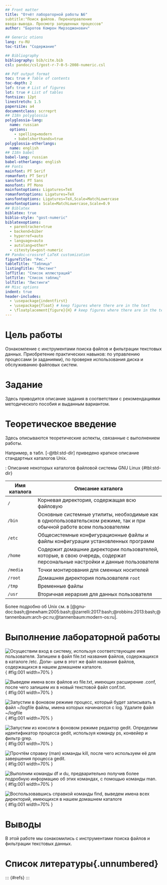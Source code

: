 ```yaml
---
## Front matter
title: "Отчёт лабораторной работы №6"
subtitle:"Поиск файлов. Перенаправление
ввода-вывода. Просмотр запущенных процессов"
author: "Баротов Комрон Мирзоджонович"

## Generic otions
lang: ru-RU
toc-title: "Содержание"

## Bibliography
bibliography: bib/cite.bib
csl: pandoc/csl/gost-r-7-0-5-2008-numeric.csl

## Pdf output format
toc: true # Table of contents
toc-depth: 2
lof: true # List of figures
lot: true # List of tables
fontsize: 12pt
linestretch: 1.5
papersize: a4
documentclass: scrreprt
## I18n polyglossia
polyglossia-lang:
  name: russian
  options:
	- spelling=modern
	- babelshorthands=true
polyglossia-otherlangs:
  name: english
## I18n babel
babel-lang: russian
babel-otherlangs: english
## Fonts
mainfont: PT Serif
romanfont: PT Serif
sansfont: PT Sans
monofont: PT Mono
mainfontoptions: Ligatures=TeX
romanfontoptions: Ligatures=TeX
sansfontoptions: Ligatures=TeX,Scale=MatchLowercase
monofontoptions: Scale=MatchLowercase,Scale=0.9
## Biblatex
biblatex: true
biblio-style: "gost-numeric"
biblatexoptions:
  - parentracker=true
  - backend=biber
  - hyperref=auto
  - language=auto
  - autolang=other*
  - citestyle=gost-numeric
## Pandoc-crossref LaTeX customization
figureTitle: "Рис."
tableTitle: "Таблица"
listingTitle: "Листинг"
lofTitle: "Список иллюстраций"
lotTitle: "Список таблиц"
lolTitle: "Листинги"
## Misc options
indent: true
header-includes:
  - \usepackage{indentfirst}
  - \usepackage{float} # keep figures where there are in the text
  - \floatplacement{figure}{H} # keep figures where there are in the text
---
```


# Цель работы

Ознакомление с инструментами поиска файлов и фильтрации текстовых данных.
Приобретение практических навыков: по управлению процессами (и заданиями), по
проверке использования диска и обслуживанию файловых систем.

# Задание

Здесь приводится описание задания в соответствии с рекомендациями
методического пособия и выданным вариантом.

# Теоретическое введение

Здесь описываются теоретические аспекты, связанные с выполнением работы.

Например, в табл. [-@tbl:std-dir] приведено краткое описание стандартных каталогов Unix.

: Описание некоторых каталогов файловой системы GNU Linux {#tbl:std-dir}

| Имя каталога | Описание каталога                                                                                                          |
|--------------|----------------------------------------------------------------------------------------------------------------------------|
| `/`          | Корневая директория, содержащая всю файловую                                                                               |
| `/bin `      | Основные системные утилиты, необходимые как в однопользовательском режиме, так и при обычной работе всем пользователям     |
| `/etc`       | Общесистемные конфигурационные файлы и файлы конфигурации установленных программ                                           |
| `/home`      | Содержит домашние директории пользователей, которые, в свою очередь, содержат персональные настройки и данные пользователя |
| `/media`     | Точки монтирования для сменных носителей                                                                                   |
| `/root`      | Домашняя директория пользователя  `root`                                                                                   |
| `/tmp`       | Временные файлы                                                                                                            |
| `/usr`       | Вторичная иерархия для данных пользователя                                                                                 |

Более подробно об Unix см. в [@gnu-doc:bash;@newham:2005:bash;@zarrelli:2017:bash;@robbins:2013:bash;@tannenbaum:arch-pc:ru;@tannenbaum:modern-os:ru].

# Выполнение лабораторной работы

![Осуществим  вход в систему, используя соответствующее имя пользователя.
 Запишем в файл file.txt названия файлов, содержащихся в каталоге /etc. Допи-
шем  в этот же файл названия файлов, содержащихся в нашем домашнем каталоге.](Рис2.png){ #fig:001 width=70% }

![Выведем имена всех файлов из file.txt, имеющих расширение .conf, после чего запишем их в новый текстовой файл conf.txt.](Рис3.png){ #fig:001 width=70% }

![Запустим в фоновом режиме процесс, который будет записывать в файл ~/logfile файлы, имена которых начинаются с log. Удалите файл ~/logfile  ](Рис5.png){ #fig:001 width=70% }

![Запустим из консоли в фоновом режиме редактор gedit. Определим идентификатор процесса gedit, используя команду ps, конвейер и фильтр grep. ](Рис6.png){ #fig:001 width=70% }

![Прочтём  справку (man) команды kill, после чего используем её для  завершения процесса gedit. ](Рис7.png){ #fig:001 width=70% }

![Выполним команды df и du, предварительно получив более подробную информацию об этих командах, с помощью команды man.  ](Рис8.png){ #fig:001 width=70% } 

![Воспользовавшись справкой команды find, выведем имена всех директорий, имеющихся в нашем домашнем каталоге ](Рис9.png){ #fig:001 width=70% }


# Выводы

В этой работе мы ознакомились с инструментами поиска файлов и фильтрации текстовых данных.

# Список литературы{.unnumbered}

::: {#refs}
:::
